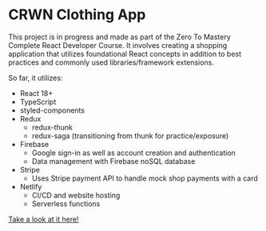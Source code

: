 # CRWN Clothing App

This project is in progress and made as part of the Zero To Mastery Complete React Developer Course. It involves creating a shopping application that utilizes foundational React concepts in addition to best practices and commonly used libraries/framework extensions.

So far, it utilizes:
* React 18+
* TypeScript
* styled-components
* Redux
  * redux-thunk
  * redux-saga (transitioning from thunk for practice/exposure)
* Firebase
  * Google sign-in as well as account creation and authentication
  * Data management with Firebase noSQL database
* Stripe
  * Uses Stripe payment API to handle mock shop payments with a card
* Netlify
  * CI/CD and website hosting
  * Serverless functions

[Take a look at it here!](https://lovely-zabaione-1d6aff.netlify.app)
